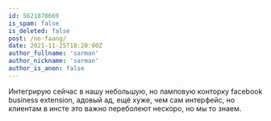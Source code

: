 ```yaml
---
id: 5621870669
is_spam: false
is_deleted: false
post: /no-faang/
date: 2021-11-25T18:20:00Z
author_fullname: 'sarman'
author_nickname: 'sarman'
author_is_anon: false
---
```


<p>Интегрирую сейчас в нашу небольшую, но ламповую конторку facebook business extension, адовый ад, ещё хуже, чем сам интерфейс, но клиентам в инсте это важно переболеют нескоро, но мы то знаем.</p>
